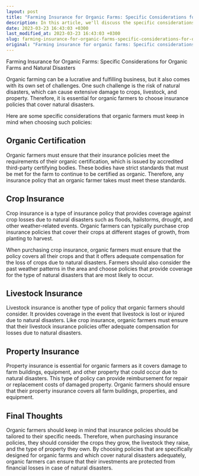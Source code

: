 ```yaml
---
layout: post
title: "Farming Insurance for Organic Farms: Specific Considerations for Organic Farms and Natural Disasters"
description: In this article, we'll discuss the specific considerations that organic farmers must keep in mind when choosing insurance policies that cover natural disasters.
date: 2023-03-23 16:43:03 +0300
last_modified_at: 2023-03-23 16:43:03 +0300
slug: farming-insurance-for-organic-farms-specific-considerations-for-organic-farms-and-natural-disasters
original: "Farming insurance for organic farms: Specific considerations for organic farms and natural disasters."
---
```

Farming Insurance for Organic Farms: Specific Considerations for Organic Farms and Natural Disasters 

Organic farming can be a lucrative and fulfilling business, but it also comes with its own set of challenges. One such challenge is the risk of natural disasters, which can cause extensive damage to crops, livestock, and property. Therefore, it is essential for organic farmers to choose insurance policies that cover natural disasters. 

Here are some specific considerations that organic farmers must keep in mind when choosing such policies:

## Organic Certification

Organic farmers must ensure that their insurance policies meet the requirements of their organic certification, which is issued by accredited third-party certifying bodies. These bodies have strict standards that must be met for the farm to continue to be certified as organic. Therefore, any insurance policy that an organic farmer takes must meet these standards. 

## Crop Insurance

Crop insurance is a type of insurance policy that provides coverage against crop losses due to natural disasters such as floods, hailstorms, drought, and other weather-related events. Organic farmers can typically purchase crop insurance policies that cover their crops at different stages of growth, from planting to harvest. 

When purchasing crop insurance, organic farmers must ensure that the policy covers all their crops and that it offers adequate compensation for the loss of crops due to natural disasters. Farmers should also consider the past weather patterns in the area and choose policies that provide coverage for the type of natural disasters that are most likely to occur. 

## Livestock Insurance

Livestock insurance is another type of policy that organic farmers should consider. It provides coverage in the event that livestock is lost or injured due to natural disasters. Like crop insurance, organic farmers must ensure that their livestock insurance policies offer adequate compensation for losses due to natural disasters. 

## Property Insurance

Property insurance is essential for organic farmers as it covers damage to farm buildings, equipment, and other property that could occur due to natural disasters. This type of policy can provide reimbursement for repair or replacement costs of damaged property. Organic farmers should ensure that their property insurance covers all farm buildings, properties, and equipment. 

## Final Thoughts

Organic farmers should keep in mind that insurance policies should be tailored to their specific needs. Therefore, when purchasing insurance policies, they should consider the crops they grow, the livestock they raise, and the type of property they own. By choosing policies that are specifically designed for organic farms and which cover natural disasters adequately, organic farmers can ensure that their investments are protected from financial losses in case of natural disasters.
